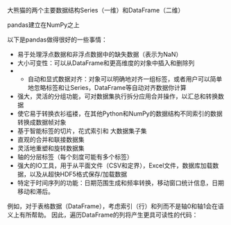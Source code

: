 大熊猫的两个主要数据结构Series（一维）和DataFrame（二维）

pandas建立在NumPy之上

以下是pandas做得很好的一些事情：
- 易于处理浮点数据和非浮点数据中的缺失数据（表示为NaN）
- 大小可变性：可以从DataFrame和更高维度的对象中插入和删除列
- - 自动和显式数据对齐：对象可以明确地对齐一组标签，或者用户可以简单地忽略标签和让Series，DataFrame等自动对齐数据你计算
- 强大，灵活的分组功能，可对数据集执行拆分应用合并操作，以汇总和转换数据
- 使它易于转换衣衫褴褛，在其他Python和NumPy的数据结构不同索引的数据转换成数据帧对象
- 基于智能标签的切片，花式索引和 大数据集子集
- 直观的合并和联接数据集
- 灵活地重塑和旋转数据集
- 轴的分层标签（每个刻度可能有多个标签）
- 强大的IO工具，用于从平面文件（CSV和定界），Excel文件，数据库加载数据，以及从超快HDF5格式保存/加载数据
- 特定于时间序列的功能：日期范围生成和频率转换，移动窗口统计信息，日期移动和滞后。

例如，对于表格数据（DataFrame），考虑索引（行）和列而不是轴0和轴1会在语义上有所帮助。
因此，遍历DataFrame的列将产生更具可读性的代码：